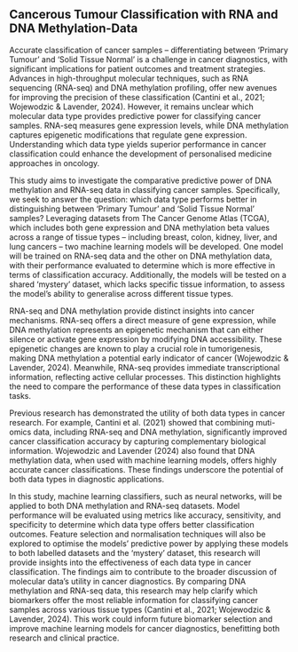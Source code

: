 ## Cancerous Tumour Classification with RNA and DNA Methylation-Data

Accurate classification of cancer samples – differentiating between ‘Primary Tumour’ and ‘Solid Tissue Normal’ is a challenge in cancer diagnostics, with significant implications for patient outcomes and treatment strategies. Advances in high-throughput molecular techniques, such as RNA sequencing (RNA-seq) and DNA methylation profiling, offer new avenues for improving the precision of these classification (Cantini et al., 2021; Wojewodzic & Lavender, 2024). However, it remains unclear which molecular data type provides predictive power for classifying cancer samples. RNA-seq measures gene expression levels, while DNA methylation captures epigenetic modifications that regulate gene expression. Understanding which data type yields superior performance in cancer classification could enhance the development of personalised medicine approaches in oncology. 

This study aims to investigate the comparative predictive power of DNA methylation and RNA-seq data in classifying cancer samples. Specifically, we seek to answer the question: which data type performs better in distinguishing between ‘Primary Tumour’ and ‘Solid Tissue Normal’ samples? Leveraging datasets from The Cancer Genome Atlas (TCGA), which includes both gene expression and DNA methylation beta values across a range of tissue types – including breast, colon, kidney, liver, and lung cancers – two machine learning models will be developed. One model will be trained on RNA-seq data and the other on DNA methylation data, with their performance evaluated to determine which is more effective in terms of classification accuracy. Additionally, the models will be tested on a shared ‘mystery’ dataset, which lacks specific tissue information, to assess the model’s ability to generalise across different tissue types. 

RNA-seq and DNA methylation provide distinct insights into cancer mechanisms. RNA-seq offers a direct measure of gene expression, while DNA methylation represents an epigenetic mechanism that can either silence or activate gene expression by modifying DNA accessibility. These epigenetic changes are known to play a crucial role in tumorigenesis, making DNA methylation a potential early indicator of cancer (Wojewodzic & Lavender, 2024). Meanwhile, RNA-seq provides immediate transcriptional information, reflecting active cellular processes. This distinction highlights the need to compare the performance of these data types in classification tasks. 

Previous research has demonstrated the utility of both data types in cancer research. For example, Cantini et al. (2021) showed that combining muti-omics data, including RNA-seq and DNA methylation, significantly improved cancer classification accuracy by capturing complementary biological information. Wojewodzic and Lavender (2024) also found that DNA methylation data, when used with machine learning models, offers highly accurate cancer classifications. These findings underscore the potential of both data types in diagnostic applications. 

In this study, machine learning classifiers, such as neural networks, will be applied to both DNA methylation and RNA-seq datasets. Model performance will be evaluated using metrics like accuracy, sensitivity, and specificity to determine which data type offers better classification outcomes. Feature selection and normalisation techniques will also be explored to optimise the models’ predictive power by applying these models to both labelled datasets and the ‘mystery’ dataset, this research will provide insights into the effectiveness of each data type in cancer classification.
The findings aim to contribute to the broader discussion of molecular data’s utility in cancer diagnostics. By comparing DNA methylation and RNA-seq data, this research may help clarify which biomarkers offer the most reliable information for classifying cancer samples across various tissue types (Cantini et al., 2021; Wojewodzic & Lavender, 2024). This work could inform future biomarker selection and improve machine learning models for cancer diagnostics, benefitting both research and clinical practice. 

